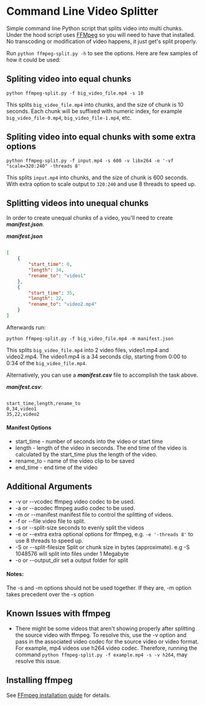 # Command Line Video Splitter

Simple command line Python script that splits video into multi chunks. Under the hood script uses [FFMpeg] so you will need to have that installed. No transcoding or modification of video happens, it just get's split properly.

Run `python ffmpeg-split.py -h` to see the options. Here are few samples of how it could be used:

## Spliting video into equal chunks

`python ffmpeg-split.py -f big_video_file.mp4 -s 10`

This splits `big_video_file.mp4` into chunks, and the size of chunk is 10 seconds. Each chunk will be suffixed with numeric index, for example `big_video_file-0.mp4`, `big_video_file-1.mp4`, etc.

## Spliting video into equal chunks with some extra options

`python ffmpeg-split.py -f input.mp4 -s 600 -v libx264 -e '-vf "scale=320:240" -threads 8'`

This splits `input.mp4` into chunks, and the size of chunk is 600 seconds. With extra option to scale output to `320:240` and use 8 threads to speed up.

## Splitting videos into unequal chunks

In order to create unequal chunks of a video, you'll need to create ***manifest.json***.


***manifest.json***

```json

[
    {
        "start_time": 0,
        "length": 34,
        "rename_to": "video1"
    },
    {
        "start_time": 35,
        "length": 22,
        "rename_to": "video2.mp4"
    }
]

```

Afterwards run:

`python ffmpeg-split.py -f big_video_file.mp4 -m manifest.json`

This splits `big_video_file.mp4` into 2 video files, video1.mp4 and video2.mp4. The video1.mp4 is a 34 seconds
clip, starting from 0:00 to 0:34 of the `big_video_file.mp4`.


Alternatively, you can use a ***manifest.csv*** file to accomplish the task above.

***manifest.csv***:

```CSV

start_time,length,rename_to
0,34,video1
35,22,video2

```


#### Manifest Options

* start_time      - number of seconds into the video or start time
* length          - length of the video in seconds. The end time of the video is calculated by the start_time plus the length of the video.
* rename_to       - name of the video clip to be saved
* end_time        - end time of the video


## Additional Arguments

* -v or --vcodec        ffmpeg video codec to be used.
* -a or --acodec        ffmpeg audio codec to be used.
* -m or --manifest      manifest file to control the splitting of videos.
* -f or --file          video file to split.
* -s or --split-size    seconds to evenly split the videos
* -e or --extra         extra optional options for ffmpeg, e.g. `-e '-threads 8'` to use 8 threads to speed up.
* -S or --split-filesize    Split or chunk size in bytes (approximate). e.g -S 1048576 will split into files under 1 Megabyte
* -o or --output_dir     set a output folder for split

#### Notes:

The -s and -m options should not be used together. If they are, -m option takes
precedent over the -s option


## Known Issues with ffmpeg

* There might be some videos that aren't showing properly after splitting the source video with ffmpeg. To resolve
this, use the -v option and pass in the associated video codec for the source video or video format. For example, mp4 videos
use h264 video codec. Therefore, running the command
`python ffmpeg-split.py -f example.mp4 -s -v h264`, may resolve this issue.


## Installing ffmpeg

See [FFmpeg installation guide](https://www.ffmpeg.org/download.html) for details.




[FFMpeg]: https://www.ffmpeg.org/


